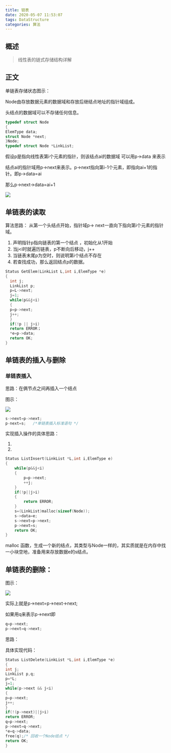 ```yaml
---
title: 链表
date: 2020-05-07 11:53:07
tags: DataStructure
categories: 算法
---
```


## 概述

> 线性表的链式存储结构详解

<!--more-->

## 正文

单链表存储状态图示：

Node由存放数据元素的数据域和存放后继结点地址的指针域组成。

头结点的数据域可以不存储任何信息。

```c
typedef struct Node
{
ElemType data;
struct Node *next;
}Node;
typedef struct Node *LinkList;
```

假设p是指向线性表第i个元素的指针，则该结点ai的数据域 可以用p->data 来表示

结点ai的指针域用p->next来表示。p->next指向第i-1个元素，即指向ai+1的指针。即p->data=ai

那么p->next->data=ai+1

![](链表01.png)

## 单链表的读取

算法思路：
从第一个头结点开始，指针域p-> next一直向下指向第i个元素的指针域。

1. 声明指针p指向链表的第一个结点 ，初始化从1开始
2. 当j<i时就遍历链表，p不断向后移动，j++
3. 当链表末尾p为空时，则说明第i个结点不存在
4. 若查找成功，那么返回结点p的数据。

```c
Status GetElem(LinkList L,int i,ElemType *e)
{
  int j;
  LinkList p;
  p=L->next;
  j=1;
  while(p&&j<i)
  {
  p=p->next;
  j++;
  }
  if(!p || j>i)
  return ERROR；
  *e=p->data;
  return OK;
}
```

## 单链表的插入与删除

### 单链表插入

思路：在俩节点之间再插入一个结点

图示：

![](链表02.png)

```c
s->next=p->next;
p-next=s;   /*单链表插入标准语句 */
```

实现插入操作的具体思路：

1. 
2. 

```c
Status ListInsert(LinkList *L,int i,ElemType e)
{
    while(p&&j<i)
    {
        p=p->next;
        ++j;
    }
    if(!p||j>i)
    {
        return ERROR;
    }
    s=(LinkList)malloc(sizeof(Node));
    s->data=e;
    s->next=p->next;
    p->next=s;
    return OK;
}
```

malloc  函数，生成一个新的结点，其类型与Node一样的，其实质就是在内存中找一小块空地，准备用来存放数据e的s结点。

## 单链表的删除：

图示：

![](链表03.png)

实际上就是p->next=p->next->next;

如果用q来表示p->next即

```c
q=p->next;
p->next=q->next;
```

思路：

具体实现代码：

```c
Status ListDelete(LinkList *L,int i,ElemType *e)
{
int j;
LinkList p,q;
p=*L;
j=1;
while(p->next && j<i)
{
p=p->next;
j++;
}
if(!(p->next)||j>i)
return ERROR;
q=p->next;
p->next=q->next;
*e=q->data;
free(q);/* 回收一个Node结点 */
return OK;
}
```

